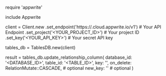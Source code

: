 require 'appwrite'

include Appwrite

client = Client.new
    .set_endpoint('https://<REGION>.cloud.appwrite.io/v1') # Your API Endpoint
    .set_project('<YOUR_PROJECT_ID>') # Your project ID
    .set_key('<YOUR_API_KEY>') # Your secret API key

tables_db = TablesDB.new(client)

result = tables_db.update_relationship_column(
    database_id: '<DATABASE_ID>',
    table_id: '<TABLE_ID>',
    key: '',
    on_delete: RelationMutate::CASCADE, # optional
    new_key: '' # optional
)
